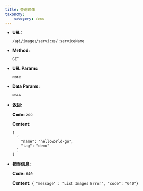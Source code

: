 ```yaml
---
title: 查询镜像
taxonomy:
    category: docs
---
```


* **URL:**

    `/api/images/services/:serviceName`

* **Method:**

    `GET`

* **URL Params:**

    `None`

* **Data Params:**

    `None`

* **返回:**

	**Code:** `200`

	**Content:** 

	```
	[
	  {
	    "name": "helloworld-go",
	    "tag": "demo"
	  }
	]
	```	

* **错误信息:**

	**Code:** `640`
  	
  	**Content:** `{ "message" : "List Images Error", "code": "640"}`